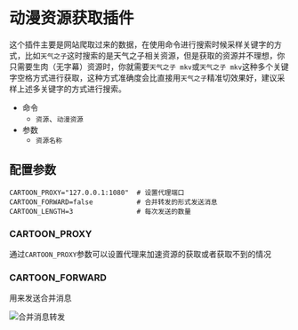 # 动漫资源获取插件

这个插件主要是网站爬取过来的数据，在使用命令进行搜索时候采样关键字的方式，比如`天气之子`这时搜索的是天气之子相关资源，但是获取的资源并不理想，你只需要生肉（无字幕）资源时，你就需要`天气之子 mkv`或`天气之子 mkv`这种多个关键字空格方式进行获取，这种方式准确度会比直接用`天气之子`精准切效果好，建议采样上述多关键字的方式进行搜索。

- 命令
  - `资源`、`动漫资源`
- 参数
  - `资源名称`

## 配置参数

```env
CARTOON_PROXY="127.0.0.1:1080"  # 设置代理端口
CARTOON_FORWARD=false           # 合并转发的形式发送消息
CARTOON_LENGTH=3                # 每次发送的数量
```



### CARTOON_PROXY

通过`CARTOON_PROXY`参数可以设置代理来加速资源的获取或者获取不到的情况

### CARTOON_FORWARD

用来发送合并消息

![合并消息转发](image/forward.png)
